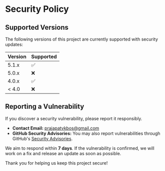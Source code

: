 # Security Policy

## Supported Versions

The following versions of this project are currently supported with security updates:

| Version | Supported          |
| ------- | ------------------ |
| 5.1.x   | ✅ |
| 5.0.x   | ❌ |
| 4.0.x   | ✅ |
| < 4.0   | ❌ |

## Reporting a Vulnerability

If you discover a security vulnerability, please report it responsibly.

- **Contact Email:** prajapatvkbos@gmail.com  
- **GitHub Security Advisories:** You may also report vulnerabilities through GitHub's [Security Advisories](https://github.com/Vishnu17904/full_stack_project1/security/advisories).  

We aim to respond within **7 days**. If the vulnerability is confirmed, we will work on a fix and release an update as soon as possible.  

Thank you for helping us keep this project secure!
